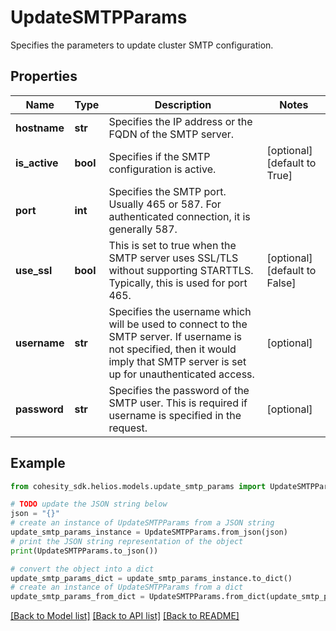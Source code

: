 # UpdateSMTPParams

Specifies the parameters to update cluster SMTP configuration.

## Properties

Name | Type | Description | Notes
------------ | ------------- | ------------- | -------------
**hostname** | **str** | Specifies the IP address or the FQDN of the SMTP server. | 
**is_active** | **bool** | Specifies if the SMTP configuration is active. | [optional] [default to True]
**port** | **int** | Specifies the SMTP port. Usually 465 or 587. For authenticated connection, it is generally 587. | 
**use_ssl** | **bool** | This is set to true when the SMTP server uses SSL/TLS without supporting STARTTLS. Typically, this is used for port 465. | [optional] [default to False]
**username** | **str** | Specifies the username which will be used to connect to the SMTP server. If username is not specified, then it would imply that SMTP server is set up for unauthenticated access. | [optional] 
**password** | **str** | Specifies the password of the SMTP user. This is required if username is specified in the request. | [optional] 

## Example

```python
from cohesity_sdk.helios.models.update_smtp_params import UpdateSMTPParams

# TODO update the JSON string below
json = "{}"
# create an instance of UpdateSMTPParams from a JSON string
update_smtp_params_instance = UpdateSMTPParams.from_json(json)
# print the JSON string representation of the object
print(UpdateSMTPParams.to_json())

# convert the object into a dict
update_smtp_params_dict = update_smtp_params_instance.to_dict()
# create an instance of UpdateSMTPParams from a dict
update_smtp_params_from_dict = UpdateSMTPParams.from_dict(update_smtp_params_dict)
```
[[Back to Model list]](../README.md#documentation-for-models) [[Back to API list]](../README.md#documentation-for-api-endpoints) [[Back to README]](../README.md)


